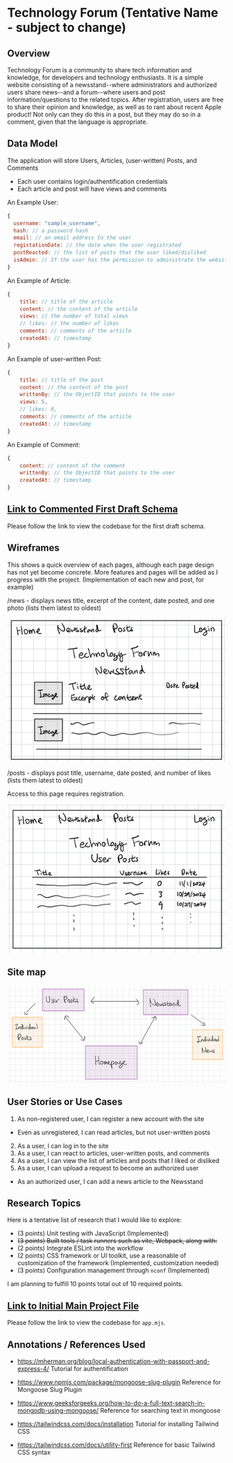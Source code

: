 # Technology Forum (Tentative Name - subject to change)

## Overview

Technology Forum is a community to share tech information and knowledge, for developers and technology enthusiasts. It is a simple website consisting of a newsstand--where administrators and authorized users share news--and a forum--where users and post information/questions to the related topics. After registration, users are free to share their opinion and knowledge, as well as to rant about recent Apple product! Not only can they do this in a post, but they may do so in a comment, given that the language is appropriate.


## Data Model

The application will store Users, Articles, (user-written) Posts, and Comments

* Each user contains login/authentification credentials
* Each article and post will have views and comments

An Example User:
```javascript
{
  username: "sample_username",
  hash: // a password hash
  email: // an email address to the user
  registationDate: // the date when the user registrated
  postReacted: // the list of posts that the user liked/disliked
  isAdmin: // If the user has the permission to administrate the website
}
```

An Example of Article:
```javascript
{
    title: // title of the article
    content: // the content of the article
    views: // the number of total views
    // likes: // the number of likes
    comments: // comments of the article
    createdAt: // timestamp
}
```

An Example of user-written Post:
```javascript
{
    title: // title of the post
    content: // the content of the post
    writtenBy: // the ObjectID that points to the user
    views: 5,
    // likes: 0,
    comments: // comments of the article
    createdAt: // timestamp
}
```

An Example of Comment:
```javascript
{
    content: // content of the comment
    writtenBy: // the ObjectID that points to the user
    createdAt: // timestamp
}
```

## [Link to Commented First Draft Schema](db.mjs) 

Please follow the link to view the codebase for the first draft schema.

## Wireframes

This shows a quick overview of each pages, although each page design has not yet become concrete.
More features and pages will be added as I progress with the project.
(Implementation of each new and post, for example)

/news - displays news title, excerpt of the content, date posted, and one photo (lists them latest to oldest)

![newspage](documentation/newspage.png)

/posts - displays post title, username, date posted, and number of likes (lists them latest to oldest)

Access to this page requires registration.

![postspage](documentation/postspage.png)

## Site map

![sitemap](documentation/sitemap.png)

## User Stories or Use Cases

1. As non-registered user, I can register a new account with the site
  * Even as unregistered, I can read articles, but not user-written posts
2. As a user, I can log in to the site
3. As a user, I can react to articles, user-written posts, and comments
4. As a user, I can view the list of articles and posts that I liked or disliked
5. As a user, I can upload a request to become an authorized user
  * As an authorized user, I can add a news article to the Newsstand

## Research Topics

Here is a tentative list of research that I would like to explore:

* (3 points) Unit testing with JavaScript (Implemented)
* ~~(3 points) Built tools / task runners such as vite, Webpack, along with:~~
* (2 points) Integrate ESLint into the workflow
* (2 points) CSS framework or UI toolkit, use a reasonable of customization of the framework (Implemented, customization needed)
* (3 points) Configuration management through `nconf` (Implemented)

I am planning to fulfill 10 points total out of 10 required points.


## [Link to Initial Main Project File](app.mjs) 

Please follow the link to view the codebase for `app.mjs`.

## Annotations / References Used

* https://mherman.org/blog/local-authentication-with-passport-and-express-4/
  Tutorial for authentification

* https://www.npmjs.com/package/mongoose-slug-plugin
  Reference for Mongoose Slug Plugin

* https://www.geeksforgeeks.org/how-to-do-a-full-text-search-in-mongodb-using-mongoose/
  Reference for searching text in mongoose

* https://tailwindcss.com/docs/installation
  Tutorial for installing Tailwind CSS

* https://tailwindcss.com/docs/utility-first
  Reference for basic Tailwind CSS syntax